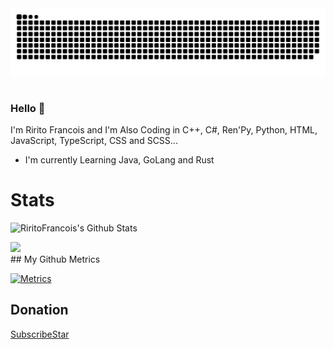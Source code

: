 <div align="center">
 <img src="https://github.com/RiritoFrancois/RiritoFrancois/blob/main/github-contribution-grid-snake.svg" />
 <table>

 </table>
</div>

### Hello 👋
I'm Ririto Francois and I'm Also Coding in C++, C#, Ren'Py, Python, HTML, JavaScript, TypeScript, CSS and SCSS...
- I'm currently Learning Java, GoLang and Rust

# Stats

<img width="65%" src="https://github-readme-stats.vercel.app/api?username=RiritoNinigaya&hide=contribs,prs,issues&theme=prussian&bg_color=79139c&show_icons=true&hide_border=false&include_all_commits=true&border_color=aca1ff)" alt="RiritoFrancois's Github Stats"></img>

<div>
 <img height="180em" src="https://github-readme-stats.vercel.app/api?username=RiritoNinigaya&show_icons=true&theme=dracula&include_all_commits=true&count_private=true"/>
</div>
## My Github Metrics

[![Metrics](https://raw.githubusercontent.com/RiritoFrancois/RiritoFrancois/ci-generated-metrics/github-metrics.svg)](https://github.com/RiritoFrancois)
## Donation

[SubscribeStar](https://www.subscribestar.com/riritofrancois)
